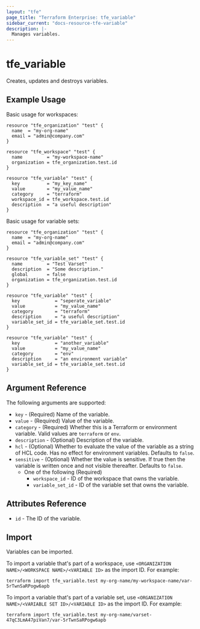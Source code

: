 ```yaml
---
layout: "tfe"
page_title: "Terraform Enterprise: tfe_variable"
sidebar_current: "docs-resource-tfe-variable"
description: |-
  Manages variables.
---
```


# tfe_variable

Creates, updates and destroys variables.

## Example Usage

Basic usage for workspaces:

```hcl
resource "tfe_organization" "test" {
  name  = "my-org-name"
  email = "admin@company.com"
}

resource "tfe_workspace" "test" {
  name         = "my-workspace-name"
  organization = tfe_organization.test.id
}

resource "tfe_variable" "test" {
  key          = "my_key_name"
  value        = "my_value_name"
  category     = "terraform"
  workspace_id = tfe_workspace.test.id
  description  = "a useful description"
}
```

Basic usage for variable sets:

```hcl
resource "tfe_organization" "test" {
  name  = "my-org-name"
  email = "admin@company.com"
}

resource "tfe_variable_set" "test" {
  name         = "Test Varset"
  description  = "Some description."
  global       = false
  organization = tfe_organization.test.id
}

resource "tfe_variable" "test" {
  key             = "seperate_variable"
  value           = "my_value_name"
  category        = "terraform"
  description     = "a useful description"
  variable_set_id = tfe_variable_set.test.id
}

resource "tfe_variable" "test" {
  key             = "another_variable"
  value           = "my_value_name"
  category        = "env"
  description     = "an environment variable"
  variable_set_id = tfe_variable_set.test.id
}
```

## Argument Reference

The following arguments are supported:

* `key` - (Required) Name of the variable.
* `value` - (Required) Value of the variable.
* `category` - (Required) Whether this is a Terraform or environment variable.
  Valid values are `terraform` or `env`.
* `description` - (Optional) Description of the variable.
* `hcl` - (Optional) Whether to evaluate the value of the variable as a string
  of HCL code. Has no effect for environment variables. Defaults to `false`.
* `sensitive` - (Optional) Whether the value is sensitive. If true then the
variable is written once and not visible thereafter. Defaults to `false`.
  * One of the following (Required)
    * `workspace_id` - ID of the workspace that owns the variable.
    * `variable_set_id` - ID of the variable set that owns the variable.

## Attributes Reference

* `id` - The ID of the variable.

## Import

Variables can be imported.

To import a variable that's part of a workspace, use
`<ORGANIZATION NAME>/<WORKSPACE NAME>/<VARIABLE ID>` as the import ID. For
example:

```shell
terraform import tfe_variable.test my-org-name/my-workspace-name/var-5rTwnSaRPogw6apb
```

To import a variable that's part of a variable set, use
`<ORGANIZATION NAME>/<VARIABLE SET ID>/<VARIABLE ID>` as the import ID. For
example:

```shell
terraform import tfe_variable.test my-org-name/varset-47qC3LmA47piVan7/var-5rTwnSaRPogw6apb
```
